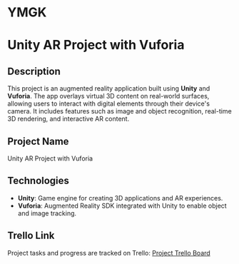 # YMGK
# Unity AR Project with Vuforia

## Description
This project is an augmented reality application built using **Unity** and **Vuforia**. The app overlays virtual 3D content on real-world surfaces, allowing users to interact with digital elements through their device's camera. It includes features such as image and object recognition, real-time 3D rendering, and interactive AR content.

## Project Name
Unity AR Project with Vuforia

## Technologies
- **Unity**: Game engine for creating 3D applications and AR experiences.
- **Vuforia**: Augmented Reality SDK integrated with Unity to enable object and image tracking.

## Trello Link
Project tasks and progress are tracked on Trello: [Project Trello Board](https://trello.com/b/jzWtBNmz/ymgk)


